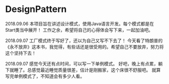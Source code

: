 # DesignPattern

2018.09.06
本项目旨在讲述设计模式，使用Java语言开发。每个模式都是在Start类当中展开！
工作之余，希望将自己的心得体会写下来，一起加油吧。



2018.09.07
工厂模式终于写好了，还以为自己又写不下去了！
今天看了特朗普的《永不放弃》这本书，我觉得，有些话还是很受用的。希望自己不要放弃，努力将这个坚持下去！



2018.09.07
感觉今天还有点时间，可以写一下单例模式。
好吧，晚上有点累，躺下就睡了。总感觉最近睡觉质量很差，估计是刚搬家，这个床很不舒服吧。
就算写完单例模式了，不知道会有多少人看。